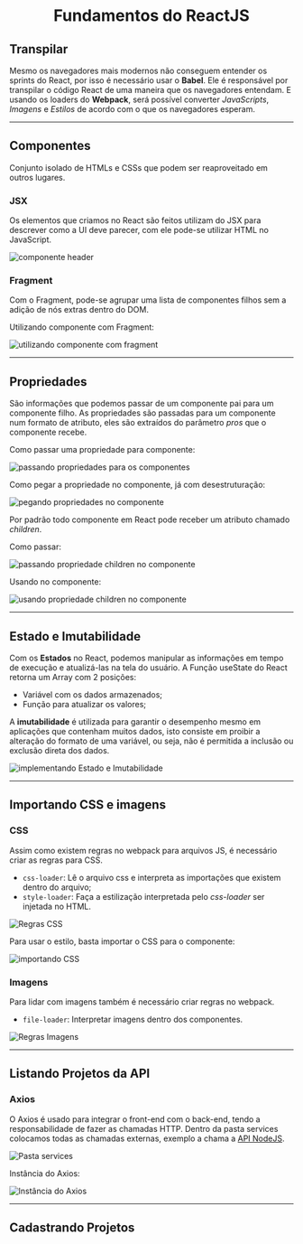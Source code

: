<h1 align="center">Fundamentos do ReactJS</h1>

## Transpilar

Mesmo os navegadores mais modernos não conseguem entender os sprints do React, por isso é necessário usar o **Babel**.
Ele é responsável por transpilar o código React de uma maneira que os navegadores entendam. E usando os loaders do
**Webpack**, será possível converter _JavaScripts_, _Imagens_ e _Estilos_ de acordo com o que os navegadores esperam.

---

## Componentes

Conjunto isolado de HTMLs e CSSs que podem ser reaproveitado em outros lugares.

### JSX

Os elementos que criamos no React são feitos utilizam do JSX para descrever como a UI deve parecer, com ele pode-se
utilizar HTML no JavaScript.

![componente header](.github/componente-header.png)

### Fragment

Com o Fragment, pode-se agrupar uma lista de componentes filhos sem a adição de nós extras dentro do DOM.

Utilizando componente com Fragment:

![utilizando componente com fragment](.github/utilizando-componente-com-fragment.png)

---

## Propriedades

São informações que podemos passar de um componente pai para um componente filho. As propriedades são passadas para um
componente num formato de atributo, eles são extraídos do parâmetro _pros_ que o componente recebe.

Como passar uma propriedade para componente:

![passando propriedades para os componentes](.github/passando-props.png)

Como pegar a propriedade no componente, já com desestruturação:

![pegando propriedades no componente](.github/pegando-props.png)

Por padrão todo componente em React pode receber um atributo chamado _children_.

Como passar:

![passando propriedade children no componente](.github/passando-children.png)

Usando no componente:

![usando propriedade children no componente](.github/usando-children.png)

---

## Estado e Imutabilidade

Com os **Estados** no React, podemos manipular as informações em tempo de execução e atualizá-las na tela do usuário. A
Função useState do React retorna um Array com 2 posições:

- Variável com os dados armazenados;
- Função para atualizar os valores;

A **imutabilidade** é utilizada para garantir o desempenho mesmo em aplicações que contenham muitos dados, isto consiste
em proibir a alteração do formato de uma variável, ou seja, não é permitida a inclusão ou exclusão direta dos dados.

![implementando Estado e Imutabilidade](.github/estado-e-imutabilidade.png)

---

## Importando CSS e imagens

### CSS

Assim como existem regras no webpack para arquivos JS, é necessário criar as regras para CSS.

- `css-loader`: Lê o arquivo css e interpreta as importações que existem dentro do arquivo;
- `style-loader`: Faça a estilização interpretada pelo _css-loader_ ser injetada no HTML.

![Regras CSS](.github/regras-css-webpack.png)

Para usar o estilo, basta importar o CSS para o componente:

![importando CSS](.github/import-css.png)

### Imagens

Para lidar com imagens também é necessário criar regras no webpack.

- `file-loader`: Interpretar imagens dentro dos componentes.

![Regras Imagens](.github/regras-imagens-webpack.png)

---

## Listando Projetos da API

### Axios

O Axios é usado para integrar o front-end com o back-end, tendo a responsabilidade de fazer as chamadas HTTP. Dentro da
pasta services colocamos todas as chamadas externas, exemplo a chama
a [API NodeJS](https://github.com/matheus-mf/api-gestao-projetos-nodejs).

![Pasta services](.github/pasta-services.png)

Instância do Axios:

![Instância do Axios](.github/instancia-axios.png)


---

## Cadastrando Projetos
